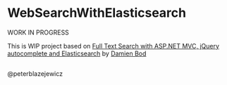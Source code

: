# WebSearchWithElasticsearch

WORK IN PROGRESS

This is WIP project based on [Full Text Search with ASP.NET MVC, jQuery autocomplete and Elasticsearch](https://damienbod.wordpress.com/2014/10/01/full-text-search-with-asp-net-mvc-jquery-autocomplete-and-elasticsearch/) by [Damien Bod](https://damienbod.wordpress.com/author/damienbod/)

##
@peterblazejewicz
